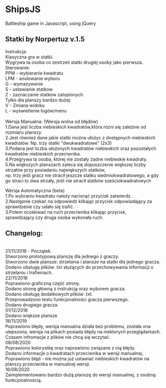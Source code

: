 # ShipsJS
Battleship game in Javascript, using jQuery

<h2>Statki by Norpertuz v.1.5</h2>
Instrukcja:<br>
Klasyczna gra w statki. <br> Wygrywa ta osoba co zestrzeli statki drugiej osoby jako pierwsza.<br>
Sterowanie:<br>
PPM - wybieranie kwadratu<br>
LPM - anulowanie wyboru<br>
G - wymazywanie <br>
S - ustawianie statkow<br>
Z - zaznaczanie statków zatopionych <br>
Tylko dla planszy bardzo dużej:<br>
V - Zmiana widoku<br>
L - wyświetlenie logów/menu<br><br>
Wersja Manualna: (Wersja wolna od błędów) <br>
1.Dana jest liczba niebieskich kwadratów,która rózni się zależnie od rozmiaru planszy.<br>
2.Jest również dane jakie statki można ułożyc z dostępnych niebieskich kwadratów. Np. trzy statki "dwukwadratowe" (2x3)<br>
3.Podana jest liczba ułożonych kwadratów niebieskich oraz pozostałych kwadratów niebieskich przeciwnika.<br>
4.Przegrywa ta osoba, której nie zostały żadne niebieskie kwadraty. <br>
5.Na większych planszach zaleca się dopuszczenie większej liczby strzałów przy posiadaniu największych statków, <br>
np. trzy jeśli gracz nie stracił jeszcze statku siedmiokwadratowego, a gdy go straci to dwa strzały, jeśli nie stracił statków sześciokwadratowych<br>

Wersja Automatyczna (beta) <br>
1.Po wybraniu kwadratu należy nacisnąć przycisk zatwierdz.<br>
2.Następnie czekać na odpowiedź kilkając przycisk odpowiadający za sprawdzenie czy udało się trafić.<br>
3.Potem oczekiwać na ruch przeciwnika klikając przycisk,<br> sprawdzający czy druga osoba wykonała ruch. <br>



<h2>Changelog:</h2><br>
21/11/2018 - Początek. <br>
Stworzono prototypową planszę dla jednego z graczy.<br>
Stworzono dwie plansze: strzelania i plansze na statki dla jednego gracza.<br>
Dodano obslugę plików .txt służących do przechowywania informacji o strzelaniu i trafieniach.<br>
22/11/2018<br>
Poprawiono graficzną część strony.<br>
Dodano stronę główną z instrukcją oraz wyborem gracza.<br>
Dodano obsługę dodatkowych plików .txt.<br>
Przeprowadzono testu funkcjonalności gracza pierwszego.<br>
Dodano drugiego gracza.<br>
01/12/2018<br>
Dodano większe plansze<br>
18/11/2019<br>
Poprawiono błędy, wersja manualna działa bez problemu, została ona ulepszona, wersja na plikach posiada błędy na niektorych przeglądarkach. Czasem infromacje z plików nie chcą się wczytać.<br>
08/08/2020<br>
Poprawiono kolorystkę oraz naprawiono związane z nią błędy.<br>
Dodano informacje o kwadratach przeciwnika w wersji manualnej.<br>
Poprawiono błąd - nie można już ustawiać niebieskich kwadratów na planszy przeciwnika w manualnej wersji.<br>
16/08/2020<br>
Zaimplementowano bardzo dużą planszę do wersji manualnej, z osobną funkcjonalnością.<br>
